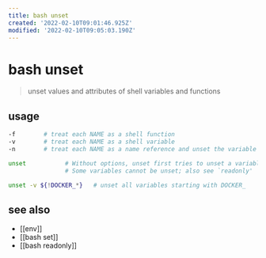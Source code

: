 ```yaml
---
title: bash unset
created: '2022-02-10T09:01:46.925Z'
modified: '2022-02-10T09:05:03.190Z'
---
```


# bash unset

> unset values and attributes of shell variables and functions

## usage

```sh
-f        # treat each NAME as a shell function
-v        # treat each NAME as a shell variable
-n        # treat each NAME as a name reference and unset the variable itself rather than the variable it references
```

```sh
unset           # Without options, unset first tries to unset a variable, and if that fails,tries to unset a function
                # Some variables cannot be unset; also see `readonly'

unset -v ${!DOCKER_*}   # unset all variables starting with DOCKER_
```

## see also

- [[env]]
- [[bash set]]
- [[bash readonly]]
